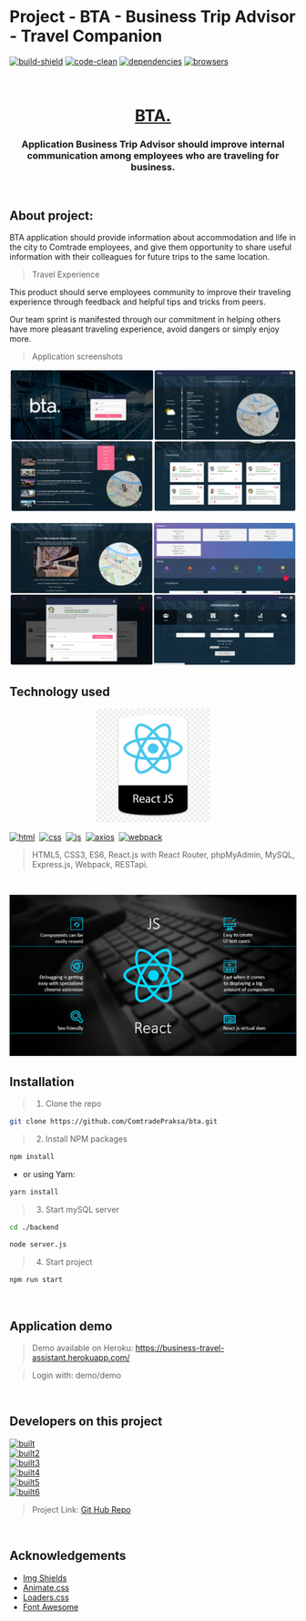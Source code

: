 # Project - BTA - Business Trip Advisor - Travel Companion  

[![build-shield]](#)
[![code-clean]](#)
[![dependencies]](#)
[![browsers]](#)


<br />
<p align="center">
  <a href="">
    <h1 align="center">BTA.</h1>
  </a>

<h3 align="center">Application Business Trip Advisor should improve internal communication among employees who are traveling for business. </h3> <br>

## About project:

BTA application should provide information about accommodation and life in the city to Comtrade employees, and give them opportunity to share useful information with their colleagues for future trips to the same location.

> Travel Experience

This product should serve employees community to improve their traveling experience through feedback and helpful tips and tricks from peers.

Our team sprint is manifested through our commitment in helping others have more pleasant traveling experience, avoid dangers or simply enjoy more. 


> Application screenshots

![product-screenshot]

![product-screenshot2]

## Technology used

<p align="center">
    <img src="./forReadme/react_logo.png" alt="Logo" width="200" height="200">

[![html]](#)&nbsp;
[![css]](#)&nbsp;
[![js]](#)&nbsp;
[![axios]](https://www.npmjs.com/package/axios)&nbsp;
[![webpack]](https://webpack.js.org/)
> HTML5, CSS3, ES6, React.js with React Router, phpMyAdmin, MySQL, Express.js, Webpack, RESTapi.
<br>
<p align="center">
    <img src="./forReadme/react.jpg" alt="Logo">
<br>

## Installation

> 1. Clone the repo
```sh
git clone https://github.com/ComtradePraksa/bta.git
```
> 2. Install NPM packages
```sh
npm install
```
 - or using Yarn:
```sh
yarn install
```
> 3. Start mySQL server
```sh
cd ./backend
```
```sh
node server.js
```
> 4. Start project
```sh
npm run start
```
<br>

## Application demo

> Demo available on Heroku: https://business-travel-assistant.herokuapp.com/

> Login with: demo/demo

<br>

## Developers on this project

[![built]](https://github.com/Danilo3110)<br>
[![built2]](https://github.com/darkomingovski)<br>
[![built3]](https://github.com/LAleksandar)<br>
[![built4]](https://github.com/bojan30)<br>
[![built5]](https://github.com/MartinaTrajkovic)<br>
[![built6]](https://github.com/9999starlight)<br>


> Project Link: [Git Hub Repo](https://github.com/ComtradePraksa/bta)

<br>

## Acknowledgements

* [Img Shields](https://shields.io)
* [Animate.css](https://daneden.github.io/animate.css)
* [Loaders.css](https://connoratherton.com/loaders)
* [Font Awesome](https://fontawesome.com)

<!-- LINKS & IMAGES -->
[build-shield]: https://img.shields.io/badge/build-passing-brightgreen.svg?style=popout
[code-clean]: https://img.shields.io/badge/code_style-standard-brightgreen.svg?style=popout
[dependencies]: https://img.shields.io/badge/dependencies-up_to_date-brightgreen.svg?style=popout
[browsers]: https://img.shields.io/badge/browsers_tested-Chrome|Firefox|Opera|Brave-blue.svg?style=popout
[built]: https://img.shields.io/badge/BUILT_BY_DEVELOPER-_Danilo_Lukić-important.svg?style=for-the-badge&logo=git
[built2]: https://img.shields.io/badge/BUILT_BY_DEVELOPER-_Darko_Mingovski-important.svg?style=for-the-badge&logo=git
[built3]: https://img.shields.io/badge/BUILT_BY_DEVELOPER-_Aleksandar_Lekić-important.svg?style=for-the-badge&logo=git
[built4]: https://img.shields.io/badge/BUILT_BY_DEVELOPER-_Bojan_Ćuk-important.svg?style=for-the-badge&logo=git
[built5]: https://img.shields.io/badge/BUILT_BY_DEVELOPER-_Martina_Trajković-important.svg?style=for-the-badge&logo=git
[built6]: https://img.shields.io/badge/BUILT_BY_DEVELOPER-_Irena_Šestak-important.svg?style=for-the-badge&logo=git
[html]: https://img.shields.io/badge/HTML-v5-red.svg?style=popout-square&logo=html5
[react]: https://img.shields.io/badge/React.js.svg?style=popout-square&logo=react
[css]: https://img.shields.io/badge/CSS-v3-blue.svg?style=popout-square&logo=css3
[js]: https://img.shields.io/badge/JavaScript-ES6-yellow.svg?style=popout-square&logo=javascript
[webpack]: https://img.shields.io/badge/WebPack-v4.29.6-blue.svg?style=popout-square&logo=webpack
[axios]: https://img.shields.io/badge/AXIOS-v0.18-lightblue.svg?style=popout-square&logo=codesandbox
[product-screenshot]: ./forReadme/combine_images.jpg
[product-screenshot2]: ./forReadme/combine_images2.jpg